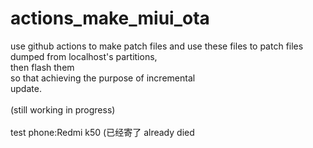 # actions_make_miui_ota

use github actions to make patch files and use these files to patch files dumped 
from localhost's partitions,<br /> then flash them <br />
so that achieving the purpose of incremental <br />
update. <br /><br />
(still working in progress) <br /><br />
test phone:Redmi k50 (已经寄了 already died

